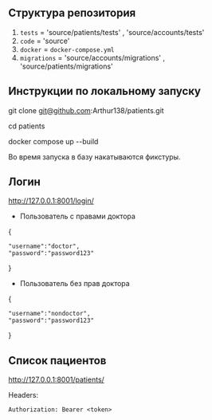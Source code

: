 
## Структура репозитория
1. `tests` = 'source/patients/tests' , 'source/accounts/tests'
2. `code` = 'source'
3. `docker` = `docker-compose.yml`
4. `migrations` = 'source/accounts/migrations' , 'source/patients/migrations'

## Инструкции по локальному запуску
git clone git@github.com:Arthur138/patients.git

cd patients

docker compose up --build

Во время запуска в базу накатываются фикстуры.

## Логин

http://127.0.0.1:8001/login/

- Пользователь с правами доктора

{

    "username":"doctor",
    "password":"password123"

}

- Пользователь без прав доктора

{

    "username":"nondoctor",
    "password":"password123"

}



## Список пациентов

http://127.0.0.1:8001/patients/

Headers:
    
    Authorization: Bearer <token>

